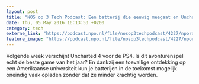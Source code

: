 ```yaml
---
layout: post
title: "NOS op 3 Tech Podcast: Een batterij die eeuwig meegaat en Uncharted 4"
date: Thu, 05 May 2016 16:13:53 +0200
category: tech
externe_link: "https://podcast.npo.nl/file/nosop3techpodcast/4227/nporadio1_nosop3techpodcast_20160505_nos-op-3-tech-podcast-een-batterij-die-eeuwig-meegaat-en-uncharted-4.mp3"
feature_image: "https://podcast.npo.nl/file/nosop3techpodcast/4227/nporadio1_nosop3techpodcast_20160505_nos-op-3-tech-podcast-een-batterij-die-eeuwig-meegaat-en-uncharted-4.mp3"
---
```


Volgende week verschijnt Uncharted 4 voor de PS4. Is dit avonturenspel echt de beste game van het jaar? En dankzij een toevallige ontdekking op een Amerikaanse universiteit kun je batterijen in de toekomst mogelijk oneindig vaak opladen zonder dat ze minder krachtig worden.<img src="http://feeds.feedburner.com/~r/nosop3-tech-podcast/~4/B5Jye4X14ok" height="1" width="1" alt=""/>
